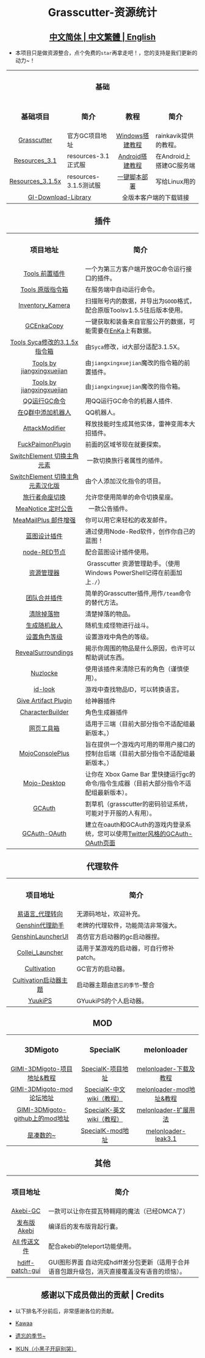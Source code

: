 <h1 align="center">Grasscutter-资源统计</h1>
<h2 align="center">
<a href="https://github.com/Yuer-QAQ/Grasscutter-Plugin/blob/main/README.md">中文简体
| 
<a href="https://github.com/Yuer-QAQ/Grasscutter-Plugin/blob/main/README_zh-TW.md">中文繁體
| 
<a href="https://github.com/Yuer-QAQ/Grasscutter-Plugin/blob/main/README_en-US.md">English
</a>
</h2>

* 本项目只是做资源整合，点个免费的`star`再拿走吧！，您的支持是我们更新的动力~！

<table align="center">
    <tr>
    <td colspan="4" align="center"><h3>基础</h3></td>
    </tr>
    <tr>
       <td><h3 align="center">基础项目</h3></td>
       <td><h3 align="center">简介</h3></td>
        <td><h3 align="center">教程</h3></td>
       <td><h3 align="center">简介</h3></td>
    </tr>
    <tr>
        <td align="center"><a href="https://github.com/Grasscutters/Grasscutter">Grasscutter</a></td>
        <td> 官方GC项目地址 </td>
        <td align="center"><a href="https://www.rainkavik.com/archives/254/">Windows搭建教程</td>
        <td>rainkavik提供的教程。</td>
        </tr>
    <tr>
        <td align="center"><a href="https://github.com/tamilpp25/Grasscutter_Resources">Resources_3.1</a></td>
        <td>resources-3.1正式服</td>
        <td align="center"><a href="https://github.com/ElaXan/GCAndroid">Android搭建教程</td>
        <td>在Android上搭建GC服务端</td>
    </tr>
    <tr>
        <td align="center"><a href="https://github.com/snoobi-seggs/nahida_seggs">Resources_3.1.5x</a></td>
        <td>resources-3.1.5测试服</td>
        <td align="center"><a href="https://github.com/cool-chill/GC-onekey">一键脚本部署</a></td>
        <td> 写给Linux用的  </td>
    </tr>
    <tr>
        <td colspan="2"  align="center"><a href="https://github.com/kyou-nase/GI-Download-Library">GI-Download-Library</a></td>
        <td colspan="2"  align="center"> 全版本客户端的下载链接</td>
</table>

<h2 align="center">插件</h2>
<table align="center">
    <tr>
       <td><h3 align="center">项目地址</h3></td>
       <td><h3 align="center">简介</h3></td>
    </tr>
    <tr>
        <td align="center"><a href="https://github.com/jie65535/gc-opencommand-plugin">Tools 前置插件</a></td>
        <td>一个为第三方客户端开放GC命令运行接口的插件。</td>
    </tr>
    <tr>
        <td align="center"><a href="https://github.com/jie65535/GrasscutterCommandGenerator">Tools 原版指令箱</a></td>
        <td>在服务端中自动运行命令。 </td>
    </tr>
    <tr>
        <td align="center"><a href="https://github.com/Andrewthe13th/Inventory_Kamera">Inventory_Kamera</a></td>
        <td>扫描账号内的数据，并导出为<code>GOOD</code>格式，配合原版Toolsv1.5.5往后版本使用。 </td>
    </tr>
    <tr>
        <td align="center"><a href="https://github.com/exzork/GCEnkaCopy">GCEnkaCopy</a></td>
        <td> 一键获取和装备来自官服公开的数据，可能需要在<a href="https://enka.network">EnKa</a>上有数据。 </td>
    </tr>
    <tr>
        <td align="center"><a href="https://github.com/TeyvatL/GrasscutterTool-3.1.5">Tools Syca修改的3.1.5x指令箱</a></td>
        <td>由<code>Syca</code>修改，id大部分适配3.1.5X。 </td>
    </tr>
    <tr>
        <td align="center"><a href="https://github.com/jianxingxuejian/grasscutter-plugin">Tools by jiangxingxuejian</a></td>
        <td> 由<code>jiangxingxuejian</code>魔改的指令箱的前置插件。 </td>
    </tr>
    <tr>
        <td align="center"><a href="https://github.com/jianxingxuejian/grasscutter-tools">Tools by jiangxingxuejian</a></td>
        <td> 由<code>jiangxingxuejian</code>魔改的指令箱。 </td>
    </tr>
    <tr>
        <td align="center"><a href="https://github.com/jie65535/JGrasscutterCommand">QQ运行GC命令</a></td>
        <td>用QQ运行GC命令的机器人插件. </td>
    </tr>
    <tr>
        <td align="center"><a href="https://github.com/mamoe/mirai-console">在Q群中添加机器人</a></td>
        <td>QQ机器人。 </td>
    </tr>
    <tr>
        <td align="center"><a href="https://github.com/NotThorny/AttackModifier">AttackModifier</a></td>
        <td> 释放技能时生成其他实体，雷神变周本大招插件。 </td>
    </tr>
    <tr>
        <td align="center"><a href="https://github.com/snoobi-seggs/FuckPaimonPlugin">FuckPaimonPlugin</a></td>
        <td> 前面的区域爷现在就要探索。 </td>
    </tr>
    <tr>
        <td align="center"><a href="https://github.com/Penelopeep/SwitchElementTraveller">SwitchElement 切换主角元素</a></td>
        <td>&nbsp;一款切换旅行者属性的插件。 </td>
    </tr>
    <tr>
        <td align="center"><a href="https://github.com/RainKavik-Group/SwitchElementTraveller">SwitchElement 切换主角元素汉化版</a></td>
        <td> 由个人添加汉化指令的项目。 </td>
    </tr>
    <tr>
        <td align="center"><a href="https://github.com/Penelopeep/ToggleConstellation">旅行者命座切换</a></td>
        <td> 允许您使用简单的命令切换星座。 </td>
    </tr>
    <tr>
        <td align="center"><a href="https://github.com/Coooookies/Grasscutter-MeaNotice">MeaNotice 定时公告</a></td>
        <td>&nbsp; 一款公告插件。 </td>
    </tr>
    <tr>
        <td align="center"><a href="https://github.com/Coooookies/Grasscutter-MeaMailPlus">MeaMailPlus 邮件增强</a></td>
        <td>你可以用它来轻松的收发邮件。 </td>
    </tr>
    <tr>
        <td align="center"><a href="https://github.com/liujiaqi7998/EasyGrasscutters">蓝图设计插件</a></td>
        <td>通过使用Node-Red软件，创作你自己的蓝图！ </td>
    </tr>
    <tr>
        <td align="center"><a href="https://github.com/liujiaqi7998/node-red-easy-grasscutters">node-RED节点</a></td>
        <td> 配合蓝图设计插件使用。 </td>
    </tr>
    <tr>
        <td align="center"><a href="https://github.com/gc-toolkit/gc-cli">资源管理器</a></td>
        <td>&nbsp;Grasscutter 资源管理助手。（使用Windows PowerShell记得在前面加上<code>./</code>） </td>
    </tr>
    <tr>
        <td align="center"><a href="https://github.com/Penelopeep/TeamMerge">团队合并插件</a></td>
        <td>简单的Grasscutter插件,用作<code>/team</code>命令的替代方法。 </td>
    </tr>
    <tr>
        <td align="center"><a href="https://github.com/hamusuke0323/DroppedItemsKiller">清除掉落物</a></td>
        <td>清楚掉落的物品。 </td>
    </tr>
    <tr>
        <td align="center"><a href="https://github.com/NotThorny/MobWave">生成随机敌人</a></td>
        <td>随机生成怪物进行战斗。 </td>
    </tr>
    <tr>
        <td align="center"><a href="https://github.com/NotThorny/setLevel">设置角色等级</a></td>
        <td> 设置游戏中角色的等级。 </td>
    </tr>
    <tr>
        <td align="center"><a href="https://github.com/snoobi-seggs/RevealSurroundingsPllllugin">RevealSurroundings</a></td>
        <td> 揭示你周围的物品是什么原因，也许可以帮助调试东西。 </td>
    </tr>
    <tr>
        <td align="center"><a href="https://github.com/Penelopeep/Nuzlocke">Nuzlocke</a></td>
        <td> 使用该插件来清除已有的角色（谨慎使用）。 </td>
    </tr>
    <tr>
        <td align="center"><a href="https://github.com/ffauzan/id-look">id-look</a></td>
        <td> 游戏中查找物品ID，可以转换语言。 </td>
    </tr>
        <tr>
        <td align="center"><a href="https://github.com/snoobi-seggs/GiveArtifactPlugin">Give Artifact Plugin</a></td>
        <td>给神器插件 </td>
    </tr>
    <tr>
        <td align="center"><a href="https://github.com/Penelopeep/CharacterBuilder">CharacterBuilder</a></td>
        <td>角色生成器插件</td>
    </tr>
    <tr>
        <td align="center"><a href="https://github.com/liujiaqi7998/GrasscuttersWebDashboard">网页工具箱</a></td>
        <td>适用于三端（目前大部分指令不适配组最新版本。） </td>
    </tr>
    <tr>
        <td align="center"><a href="https://github.com/gc-mojoconsole/gc-mojoconsole-backend">MojoConsolePlus</a></td>
        <td>旨在提供一个游戏内可用的带用户接口的控制台后端（目前大部分指令不适配组最新版本。） </td>
    </tr>
    <tr>
        <td align="center"><a href="https://github.com/gc-toolkit/Mojo-Desktop">Mojo-Desktop</a></td>
        <td>让你在 Xbox Game Bar 里快捷运行gc的命令/指令生成器（目前大部分指令不适配组最新版本）。 </td>
    </tr>
    <tr>
        <td align="center"><a href="https://github.com/exzork/GCAuth">GCAuth</a></td>
        <td> 割草机（grasscutter的密码验证系统，可能对于开服的人有用）。 </td>
    </tr>
    <tr>
        <td align="center"><a href="https://github.com/Xtao-Labs/GCAuth-OAuth">GCAuth-OAuth</a></td>
        <td> 建立在oauth和GCAuth的游戏内登录系统，您可以使用<a href="https://github.com/gc-toolkit/GCAuth-OAuth-TwitterTheme">Twitter风格的GCAuth-OAuth页面</td>
    </tr>
</table>

<h2 align="center">代理软件</h2>
<table align="center">
    <tr>
       <td><h3 align="center">项目地址</h3></td>
       <td><h3 align="center">简介</h3></td>
    </tr>
    <tr>
        <td align="center"><a href="https://cloud.rainkavik.com/s/gKBcV">易语言_代理转向</a></td>
         <td>无源码地址，欢迎补充。 </td>
    </tr>
    <tr>
        <td align="center"><a href="https://github.com/liujiaqi7998/genshinclienthelper">Genshin代理助手</a></td>
         <td>老牌的代理软件，功能简洁非常强大。 </td>
    </tr>
    <tr>
        <td align="center"><a href="https://github.com/gc-toolkit/GenshinLauncher">GenshinLauncherUI</a></td>
           <td>高仿官方启动器的gc启动器捏。 </td>
    </tr>
    <tr>
        <td align="center"><a href="https://github.com/Bambi5/Collei_Launcher">Collei_Launcher</a></td>
          <td>适用于某游戏的启动器，可自行修补patch。 </td>
    </tr>
    <tr>
        <td align="center"><a href="https://github.com/Grasscutters/Cultivation/blob/main/README_zh-CN.md">Cultivation</a></td>
          <td>GC官方的启动器。</td>
    </tr>
    <tr>
        <td align="center"><a href="https://github.com/Yuer-QAQ/Grasscutter-Plugin/blob/main/Custom%20skins_zh-CN.md">Cultivation启动器主题</a></td>
        <td>启动器主题由<code>遗忘的季节~</code>整合</td>
    </tr>
        <tr>
        <td align="center"><a href="https://github.com/akbaryahya/YuukiPS-Launcher">YuukiPS</a></td>
          <td>GYuukiPS的个人启动器。</td>
    </tr>
</table>

<h2 align="center">MOD</h2>
<table align="center">
    <tr>
       <td><h3 align="center">3DMigoto</h3></td>
       <td><h3 align="center">SpecialK</h3></td>
       <td><h3 align="center">melonloader</h3></td>
    </tr>
    <tr>
        <td align="center"><a href="https://github.com/SilentNightSound/GI-Model-Importer">GIMI-3DMigoto-项目地址&教程</td>
        <td align="center"><a href="https://github.com/SpecialKO/SpecialK">SpecialK-项目地址</td>
        <td align="center"><a href="https://github.com/Lost-Season/ChecksumBypass">melonloader-下载及教程 </td>
    </tr>
    <tr>
        <td align="center"><a href="https://gamebanana.com/mods/games/8552">GIMI-3DMigoto-mod论坛地址</td>
        <td align="center"><a href="https://github.com/zeroruka/GI-SKMods-wiki/wiki">SpecialK-中文wiki（教程）</td>
        <td align="center"><a href="https://github.com/zeroruka/GI-Assets/tree/main/Mods/Scripts">melonloader-mod地址&教程 </td>
    </tr>
    <tr>
        <td align="center"><a href="https://github.com/SilentNightSound/GI-Model-Importer-Assets">GIMI-3DMigoto-github上的mod地址</td>
        <td align="center"><a href="https://github.com/zeroruka/GI-SKMods/wiki">SpecialK-英文wiki（教程）</td>
        <td align="center"><a href="https://github.com/Lost-Season/ChecksumBypass/tree/main/扩展/">melonloader-扩展用法 </td>
    </tr>
    <tr>
        <td align="center"><a href="https://github.com/Yuer-QAQ">是凑数的~</td>
        <td align="center"><a href="https://github.com/zeroruka/GI-SKMods">SpecialK-mod地址</td>
        <td align="center"><a href="https://github.com/Taiga74164/ChecksumBypass-GenshinImpact">melonloader-leak3.1 </td>
    </tr>
</table>

<h2 align="center">其他</h2>
<table align="center">
    <tr>
       <td><h3 align="center">项目地址</h3></td>
       <td><h3 align="center">简介</h3></td>
    </tr>
    </tr>
    <tr>
        <td align="center"><a href="https://github.com/Akebi-Group/Akebi-GC/blob/master/README_zh-Hans.md">Akebi-GC</a></td>
        <td> 一款可以让你在提瓦特翱翔的魔法（已经DMCA了）</td>
    </tr>
    <tr>
        <td align="center"><a href="https://github.com/Taiga74164/Akebi-GC">发布版Akebi</a></td>
        <td>编译后的发布版背起行囊。</tb>
    </tr>
    <tr>
        <td align="center"><a href="https://github.com/Lost-Season/Genshin_Impact_Teleport">All 传送文件</a></td>
        <td> 配合akebi的teleport功能使用。</tb>
    </tr>
    <tr>
        <td align="center"><a href="https://github.com/RainKavik-Group/genshin-hdiff-patch-gui">hdiff-patch-gui</a></td>
        <td> GUI图形界面 自动完成hdiff差分包更新（适用于合并语音包跟升级包，消灭直接覆盖没有语音的烦恼）。</tb>
    </tr>
</table>

<h2 align="center">感谢以下成员做出的贡献 | Credits</h2>

* 以下排名不分前后，非常感谢各位的贡献。

* [Kawaa](https://github.com/Kawaa-qwq)
* [遗忘的季节~](https://github.com/Lost-Season)
* [IKUN（小黑子开庭别哭）](https://github.com/wcjqwq)

